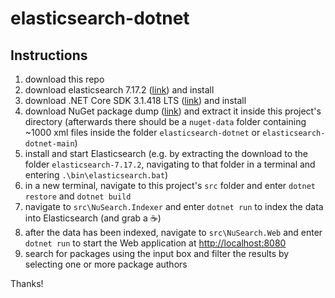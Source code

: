# elasticsearch-dotnet

## Instructions
1) download this repo
2) download elasticsearch 7.17.2 ([link](https://www.elastic.co/downloads/past-releases/elasticsearch-7-17-2)) and install
3) download .NET Core SDK 3.1.418 LTS ([link](https://dotnet.microsoft.com/en-us/download/dotnet/3.1)) and install
4) download NuGet package dump ([link](https://nusearch.blob.core.windows.net/dump/nuget-data-jul-2017.zip)) and extract it inside this project's directory (afterwards there should be a `nuget-data` folder containing ~1000 xml files inside the folder `elasticsearch-dotnet` or `elasticsearch-dotnet-main`)
5) install and start Elasticsearch (e.g. by extracting the download to the folder `elasticsearch-7.17.2`, navigating to that folder in a terminal and entering `.\bin\elasticsearch.bat`)
6) in a new terminal, navigate to this project's `src` folder and enter `dotnet restore` and `dotnet build`
7) navigate to `src\NuSearch.Indexer` and enter `dotnet run` to index the data into Elasticsearch (and grab a :coffee:)
8) after the data has been indexed, navigate to `src\NuSearch.Web` and enter `dotnet run` to start the Web application at <http://localhost:8080>
9) search for packages using the input box and filter the results by selecting one or more package authors

Thanks!
